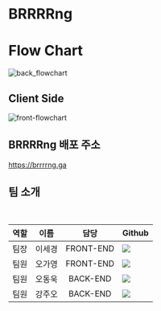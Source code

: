 # BRRRRng

# Flow Chart
![back_flowchart](https://user-images.githubusercontent.com/75926861/130465685-3077de5b-084d-42ac-9576-af06879fa224.png)

## Client Side
![front-flowchart](https://user-images.githubusercontent.com/75926861/130408977-2d5d3bc8-3910-429e-85bf-7916edcfad68.jpg)
## BRRRRng 배포 주소

https://brrrrng.ga

## 팀 소개

<br/>

| 역할 |  이름  |   담당    | Github                                                                                                                                                                      |
| :--: | :----: | :-------: | :-------------------------------------------------------------------------------------------------------------------------------------------------------------------------- |
| 팀장 | 이세경 | FRONT-END |  <a href="https://github.com/segyong56" target="_blank"><img src="https://img.shields.io/badge/segyong56-5294E2?style=for-the-badge&logo=GitHub&logoColor=white"/></a>      |
| 팀원 | 오가영 | FRONT-END |  <a href="https://github.com/5gazero" target="_blank"><img src="https://img.shields.io/badge/5gazero-5294E2?style=for-the-badge&logo=GitHub&logoColor=white"/></a>      |
| 팀원 | 오동욱 | BACK-END  |  <a href="https://github.com/wookieOH" target="_blank"><img src="https://img.shields.io/badge/wookieOH-5294E2?style=for-the-badge&logo=GitHub&logoColor=white"/></a>      |
| 팀원 | 강주오 | BACK-END  |  <a href="https://github.com/KangJuO" target="_blank"><img src="https://img.shields.io/badge/KangJuO-5294E2?style=for-the-badge&logo=GitHub&logoColor=white"/></a>      |

<br/>

